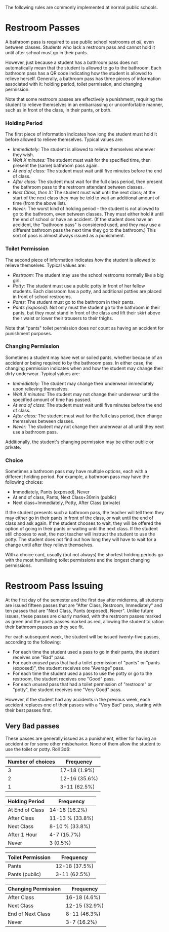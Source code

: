 <!-- TITLE: Regular School -->
<!-- SUBTITLE: Common bathroom rules at normal schools -->

The following rules are commonly implemented at normal public schools.
# Restroom Passes
A bathroom pass is required to use public school restrooms *at all*, even between classes. Students who lack a restroom pass and cannot hold it until after school must go in their pants.

However, just because a student has a bathroom pass does not automatically mean that the student is allowed to go to the bathroom. Each bathroom pass has a QR code indicating how the student is allowed to relieve herself. Generally, a bathroom pass has three pieces of information associated with it: holding period, toilet permission, and changing permission.

Note that some restroom passes are effectively a punishment, requiring the student to relieve themselves in an embarrassing or uncomfortable manner, such as in front of the class, in their pants, or both.

### Holding Period
The first piece of information indicates how long the student must hold it before allowed to relieve themselves. Typical values are:

* *Immediately:* The student is allowed to relieve themselves whenever they wish.
* *Wait X minutes:* The student must wait for the specified time, then present the (same) bathroom pass again.
* *At end of class:* The student must wait until five minutes before the end of class.
* *After class:* The student must wait for the full class period, then present the bathroom pass to the restroom attendant between classes.
* *Next Class, then X:* The student must wait until the next class; at the start of the next class they may be told to wait an additional amount of time (from the above list).
* *Never:* The worst kind of holding period - the student is not allowed to go to the bathroom, even between classes. They must either hold it until the end of school or have an accident. (If the student does have an accident, the "bathroom pass" is considered used, and they may use a different bathroom pass the next time they go to the bathroom.) This sort of pass is almost always issued as a punishment.

### Toilet Permission
The second piece of information indicates *how* the student is allowed to relieve themselves. Typical values are:

* *Restroom:* The student may use the school restrooms normally like a big girl.
* *Potty:* The student must use a public potty in front of her fellow students. Each classroom has a potty, and additional potties are placed in front of school restrooms.
* *Pants:* The student must go to the bathroom in their pants.
* *Pants (exposed):* Not only must the student go to the bathroom in their pants, but they must stand in front of the class and lift their skirt above their waist or lower their trousers to their thighs.

Note that "pants" toilet permission does *not* count as having an accident for punishment purposes.

### Changing Permission
Sometimes a student may have wet or soiled pants, whether because of an accident or being required to by the bathroom pass. In either case, the changing permission indicates when and how the student may change their dirty underwear. Typical values are:

* *Immediately:* The student may change their underwear immediately upon relieving themselves.
* *Wait X minutes:* The student may not change their underwear until the specified amount of time has passed.
* *At end of class:* The student must wait until five minutes before the end of class.
* *After class:* The student must wait for the full class period, then change themselves between classes.
* *Never:* The student may not change their underwear at all until they next use a bathroom pass.

Additionally, the student's changing permission may be either public or private.

### Choice
Sometimes a bathroom pass may have multiple options, each with a different holding period. For example, a bathroom pass may have the following choices:

* Immediately, Pants (exposed), Never
* At end of class, Pants, Next Class+30min (public)
* Next class+Immediately, Potty, After Class (private)

If the student presents such a bathroom pass, the teacher will tell them they may either go in their pants in front of the class, or wait until the end of class and ask again. If the student chooses to wait, they will be offered the option of going in their pants or waiting until the next class. If the student still chooses to wait, the next teacher will instruct the student to use the potty. The student does not find out how long they will have to wait for a change until after they relieve themselves.

With a choice card, usually (but not always) the shortest holding periods go with the most humiliating toilet permissions and the longest changing permissions.

# Restroom Pass Issuing
At the first day of the semester and the first day after midterms, all students are issued fifteen passes that are "After Class, Restroom, Immediately" and ten passes that are "Next Class, Pants (exposed), Never". Unlike future issues, these passes are clearly marked, with the restroom passes marked as green and the pants passes marked as red, allowing the student to ration their bathroom passes as they see fit.

For each subsequent week, the student will be issued twenty-five passes, according to the following:

* For each time the student used a pass to go in their pants, the student receives one "Bad" pass.
* For each *unused* pass that had a toilet permission of "pants" or "pants (exposed)", the student receives one "Average" pass.
* For each time the student used a pass to use the potty or go to the restroom, the student receives one "Good" pass.
* For each *unused* pass that had a toilet permission of "restroom" or "potty", the student receives one "Very Good" pass.

However, if the student had any accidents in the previous week, each accident replaces one of their passes with a "Very Bad" pass, starting with their best passes first.

## Very Bad passes
These passes are generally issued as a punishment, either for having an accident or for some other misbehavior. None of them allow the student to use the toilet or potty. Roll 3d6:

Number of choices | Frequency
---|---
3 | 17-18 (1.9%)
2 | 12-16 (35.6%)
1 | 3-11 (62.5%)

Holding Period | Frequency
---|---
At End of Class | 14-18 (16.2%)
After Class | 11-13 % (33.8%)
Next Class | 8-10 % (33.8%)
After 1 Hour | 4-7 (15.7%)
Never | 3 (0.5%)

Toilet Permission | Frequency
---|---
Pants | 12-18 (37.5%)
Pants (public) | 3-11 (62.5%)

Changing Permission | Frequency
---|---
After Class | 16-18 (4.6%)
Next Class | 12-15 (32.9%)
End of Next Class | 8-11 (46.3%)
Never | 3-7 (16.2%)
